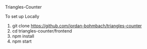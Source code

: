 Triangles-Counter

To set up Locally
1. git clone https://github.com/jordan-bohmbach/triangles-counter
2. cd triangles-counter/frontend 
3. npm install
4. npm start
